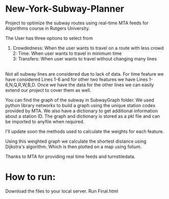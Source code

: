 # New-York-Subway-Planner
Project to optimize the subway routes using real-time MTA feeds for Algorithms course in Rutgers University.

The User has three options to select from <br />
  1. Crowdedness: When the user wants to travel on a route with less crowd <br />
 2: Time: When user wants to travel in minimum time <br />
 3: Transfers: When user wants to travel without changing many lines <br />
<br />
Not all subway lines are considered due to lack of data. For time feature we have considered Lines 1-6 and for other two features we have Lines 1-6,N,Q,R,W,B,D. Once we have the data for the other lines we can easily extend our project to cover them as well.<br />

You can find the graph of the subway in SubwayGraph folder. We used python library networkx to build a graph using the unique station codes provided by MTA. We also have a dictionary to get additional information about a station ID. The graph and dictionary is stored as a pkl file and can be imported to anyfile when required.<br />

I'll update soon the methods used to calculate the weights for each feature. <br />

Using this weighted graph we calculate the shortest distance using Dijkstra's algorithm. Which is then plotted on a map using folium.
  
  
 Thanks to MTA for providing real time feeds and turnstiledata.

# How to run: 
Download the files to your local server.
Run Final.html
